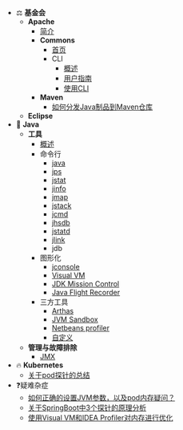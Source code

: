 <!-- docs/_sidebar.md -->

- ⚖️ **基金会**
  - **Apache**
    - [简介](apache/apache.md)
    - **Commons**
      - [首页](apache/commons/commons.md)
      - CLI
        - [概述](apache/commons/cli/overview.md)
        - [用户指南](apache/commons/cli/getting-started.md)
        - [使用CLI](apache/commons/cli/using-cli.md)
    - **Maven**
      - [如何分发Java制品到Maven仓库](apache/maven/maven-distribution-artifact.md)
  - **Eclipse**
- 🚀 **Java**
  - **工具**
    - [概述](java/tools/overview.md)
    - 命令行
      - [java](java/tools/cli/java.md)
      - [jps](java/tools/cli/jps.md)
      - [jstat](java/tools/cli/jstat.md)
      - [jinfo](java/tools/cli/jinfo.md)
      - [jmap](java/tools/cli/jmap.md)
      - [jstack](java/tools/cli/jstack.md)
      - [jcmd](java/tools/cli/jcmd.md)
      - [jhsdb](java/tools/cli/jhsdb.md)
      - [jstatd](java/tools/cli/jstatd.md)
      - [jlink](java/tools/cli/jlink.md)
      - jdb
    - 图形化
      - [jconsole](java/tools/gui/jconsole.md)
      - [Visual VM](java/tools/gui/visual-vm.md)
      - [JDK Mission Control](java/tools/gui/jmc.md)
      - [Java Flight Recorder](java/tools/cli/jfr.md)
    - 三方工具
      - [Arthas](java/tools/third/arthas.md)
      - [JVM Sandbox](java/tools/third/jvm-sandbox.md)
      - [Netbeans profiler](java/tools/third/netbeans-profiler.md)
      - [自定义](java/tools/third/custom.md)
  - **管理与故障排除**
    - [JMX](java/management-troubleshoot/jmx.md)
- 🔥 **Kubernetes**
  - [关于pod探针的总结](kubernetes/probe.md)
- ❓疑难杂症
  - [如何正确的设置JVM参数，以及pod内存疑问？](troubleshoot/jvm-options-setting.md)
  - [关于SpringBoot中3个探针的原理分析](troubleshoot/spring-boot-actuator-probe.md)
  - [使用Visual VM和IDEA Profiler对内存进行优化](troubleshoot/memory-performance-optimization.md)

